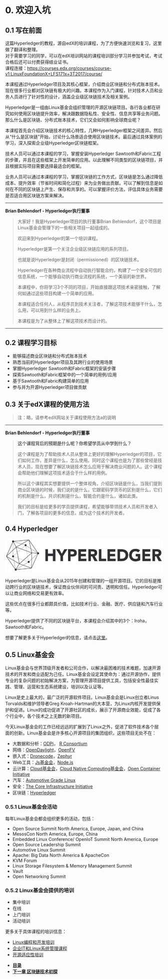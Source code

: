 # 0. 欢迎入坑

## 0.1 写在前面
这篇Hyperledger的教程，源自edX的培训课程，为了方便快速浏览和复习，这里做了翻译和整理。  
对于需要学习的同学，可以在edX培训网站的课程培训部分学习并参加考试，考试合格后还可以付费获得结业证书。  
课程连接：https://courses.edx.org/courses/course-v1:LinuxFoundationX+LFS171x+3T2017/course/

本课程通过Hyperledger项目及其核心框架，介绍商业区块链和分布式账本技术。现在很多行业都对区块链有极大的兴趣。本课程作为入门课程，针对技术人员和业务人员进行了针对性的设计，涵盖企业级区块链技术及相关案例。

Hyperledger是一组由Linux基金会组织管理的开源区块链项目。各行各业都在研究如何使用区块链提升效率，解决跟数据隐私性、安全性、信息共享等业务问题。那么什么是区块链、分布式账本技术，它们又会如何影响全球商业呢？

本课程首先会介绍区块链技术的核心特性，几种Hyperledger框架之间差异。然后从“什么是区块链”开始，讨论什么场景适合使用区块链技术。最后通过具体案例的学习，深入探索企业级Hyperledger区块链框架。

技术人员可以通过本课程的学习，掌握安装Hyperledger Sawtooth和Fabric工程的步骤，并且在这些框架上开发简单的应用。以此理解不同类型的区块链项目，并且根据实际项目需要选择最适合的框架。

业务人员可以通过本课程的学习，掌握区块链的工作方式，区块链是怎么通过降低成本、提升效率（节省时间和简化过程）来为业务做出贡献。可以了解到信息是如何在不同的区块链上产生、保存和共享的。可以掌握评价方法，评估具体业务需要是否适合用区块链方案来解决。

---
**Brian Behlendorf - Hyperledger执行董事**
> 大家好！我是Hyperledger项目的执行董事Brian Behlendorf，这个项目是Linux基金会管理下的一些相关项目一起组成的。
>
> 欢迎来到Hyperledger的第一个培训课程。
>
> Hyperledger是第一个关注企业级区块链应用的系列项目。
>
> 也就是说Hyperledger是封闭（permissioned）的区块链技术。
>
> Hyperledger在各种商业流程中自动执行智能合约，构建了一个安全可信的信息系统，一个能够自动执行商业流程的系统，一个美丽的新世界。
>
> 本课程中，你将学习3个不同的项目，开始直接跟这项技术亲密接触，了解何如通过这些项目构建一个简单的应用。
>
> 本课程适合任何人，从程序员到技术关注者，了解这项技术能够干什么，怎么用，可以用到什么样的业务上。
>
> 本课程是为了从整体上了解这项技术而设计的。
---

## 0.2 课程学习目标

* 能够描述商业区块链和分布式账本技术
* 熟悉当前的Hyperledger项目及其跨行业的使用场景
* 掌握Hyperledger Sawtooth和Fabric框架的安装步骤
* 探索Sawtooth和Fabric框架中的一个简单的用例/应用
* 基于Sawtooth和Fabric构建简单的应用
* 参与并为开源Hyperledger项目做贡献

## 0.3 关于edX课程的使用方法

> 注：略，请参考edX网站关于课程使用方法a的说明

---
**Brian Behlendorf - Hyperledger执行董事**
> **这个课程背后的预期是什么呢？你希望学员从中学到什么？**
>
> 这个课程是为了帮助技术人员从整体上更好的理解Hyperledger的项目，它们如何工作，差异是什么，怎么使用。同时这个课程也是为了那些曾经是技术人员，现在想要了解区块链技术怎么应用于解决商业问题的人。这个课程会帮助他们理解这项技术适合于什么样的用例。
>
> 所以这个课程其实想要提供一个整体视角，介绍区块链是什么，当我们提到商业区块链的时候，我们说的是什么，它跟密码学货币的区别是什么，它们的机制是什么，共识机制是什么，智能合约是什么，诸如此类。
>
> 我们的目标是给更多的学员提供课程，希望能够带领技术人员和开发者入门，了解各项目的更多的信息，成为这个技术的开发者。

## 0.4 Hyperledger

![](/assets/Hyperledger_logo.png)

Hyperledger是Linux基金会从2015年创建和管理的一组开源项目。它的目标是推动跨行业的区块链技术，保证商业伙伴间的可问责、透明和信任。Hyperledger可以让商业网络和交易更有效率。

这些优点在很多行业都颇具价值，比如技术行业、金融、医疗、供应链和汽车行业等。

Hyperledger提供了不同的区块链平台，本课程会介绍其中的3个：Iroha，Sawtooth和Fabric。

想要了解更多关于Hyperledger的信息，请点击[这里](https://www.hyperledger.org/)。

## 0.5 Linux基金会
Linux基金会与世界顶级开发者和公司合作，以解决最困难的技术难题，加速开源技术的开发和商业适配为己任。Linux基金会设定其使命为：通过开源协作，提供专业的复杂问题的初始解决方案，为管理开源项目提供工具，包括安全性最佳实践、管理、运营和生态系统建设，培训以及认证等。

Linux是史上最大的，最广泛的开源软件项目。Linux基金会是Linux创立者Linus Torvalds和维护领导者Greg Kroah-Hartman的大本营，为Linux内核开发提供保护和促进。Linux的成功促进了开源社区的成长，展示了开源商业效能，促成了各个行业中，各个技术之上无数的新项目。

今天Linux基金会的工作已经远远的扩展到了Linux之外，促进了软件技术各个层面的创新。Linux基金会是许多核心开源项目的集团组织，这些项目无处不在：

* 大数据和分析：[ODPi](https://www.odpi.org/)， [R Consortium](https://www.r-consortium.org/)
* 网络：[OpenDaylight](https://www.opendaylight.org/)，[OpenFV](https://www.opnfv.org/)
* 嵌入式：[Dronecode](https://www.dronecode.org/)，[Zephyr](https://www.zephyrproject.org/)
* Web工具：[Js基金会](https://js.foundation/)，[Node.js](https://nodejs.org/en/)
* 云计算：[Cloud基金会](https://www.cloudfoundry.org/)，[Cloud Native Computing基金会](https://www.cncf.io/)，[Open Container Initiative](https://www.opencontainers.org/)
* 汽车：[Automotive Grade Linux](https://www.automotivelinux.org/)
* 安全：[The Core Infrastructure Initiative](https://www.coreinfrastructure.org/)
* 区块链：[Hyperledger](https://www.hyperledger.org/)

### 0.5.1 Linux基金会活动

每年Linux基金会都会组织更多的活动，包括：

* Open Source Summit North America, Europe, Japan, and China
* MesosCon North America, Europe, China
* Embedded Linux Conference/ OpenIoT Summit North America, Europe
* Open Source Leadership Summit
* Automotive Linux Summit
* Apache: Big Data North America & ApacheCon
* KVM Forum
* Linux Storage Filesystem & Memory Management Summit
* Vault
* Open Networking Summit

### 0.5.2 Linux基金会提供的培训

* 集中培训
* 在线
* 上门培训
* 活动培训

更多关于具体课程的培训信息：

* [Linux编程和开发培训](https://training.linuxfoundation.org/linux-courses/development-training)
* [企业IT和Linux系统管理课程](https://training.linuxfoundation.org/linux-courses/system-administration-training)
* [开源适应性培训](https://training.linuxfoundation.org/linux-courses/open-source-compliance-courses)


- [**目录**](README.md)
- [**下一章 区块链技术初探**](chapter1_introduction.md)
